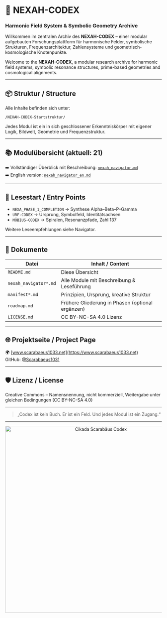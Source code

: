 # 🌌 NEXAH-CODEX
### Harmonic Field System & Symbolic Geometry Archive

Willkommen im zentralen Archiv des **NEXAH-CODEX** – einer modular aufgebauten Forschungsplattform für harmonische Felder, symbolische Strukturen, Frequenzarchitektur, Zahlensysteme und geometrisch-kosmologische Knotenpunkte.

Welcome to the **NEXAH-CODEX**, a modular research archive for harmonic field systems, symbolic resonance structures, prime-based geometries and cosmological alignments.

---

## 📦 Struktur / Structure

Alle Inhalte befinden sich unter:
```
/NEXAH-CODEX-Startstruktur/
```
Jedes Modul ist ein in sich geschlossener Erkenntniskörper mit eigener Logik, Bildwelt, Geometrie und Frequenzstruktur.

---

## 📚 Modulübersicht (aktuell: 21)

➡️ Vollständiger Überblick mit Beschreibung: [`nexah_navigator.md`](./nexah_navigator.md)  
➡️ English version: [`nexah_navigator_en.md`](./nexah_navigator_en.md)

---

## 🧭 Lesestart / Entry Points

- `NEXA_PHASE_1_COMPLETION` → Synthese Alpha–Beta–P–Gamma
- `URF-CODEX` → Ursprung, Symbolfeld, Identitätsachsen
- `MÖBIUS-CODEX` → Spiralen, Resonanzpfade, Zahl 137

Weitere Leseempfehlungen siehe Navigator.

---

## 📘 Dokumente

| Datei                  | Inhalt / Content                                 |
|------------------------|--------------------------------------------------|
| `README.md`            | Diese Übersicht                                 |
| `nexah_navigator*.md`  | Alle Module mit Beschreibung & Leseführung      |
| `manifest*.md`         | Prinzipien, Ursprung, kreative Struktur          |
| `roadmap.md`           | Frühere Gliederung in Phasen (optional ergänzen)|
| `LICENSE.md`           | CC BY-NC-SA 4.0 Lizenz                          |

---

## 🌐 Projektseite / Project Page

🌍 [www.scarabaeus1033.net](https://www.scarabaeus1033.net)  
GitHub: [@Scarabaeus1031](https://github.com/Scarabaeus1031)

---

## 🛡 Lizenz / License

Creative Commons – Namensnennung, nicht kommerziell, Weitergabe unter gleichen Bedingungen (CC BY-NC-SA 4.0)

---

> „Codex ist kein Buch. Er ist ein Feld. Und jedes Modul ist ein Zugang.“
---

<p align="center">
  <img src="./cikada scarabaeus.png" width="600" alt="Cikada Scarabäus Codex">
</p>

